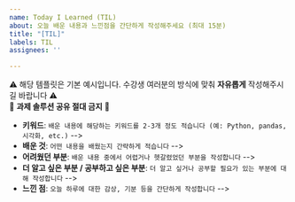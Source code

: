 ```yaml
---
name: Today I Learned (TIL)
about: 오늘 배운 내용과 느낀점을 간단하게 작성해주세요 (최대 15분)
title: "[TIL]"
labels: TIL
assignees: ''

---
```


:warning: 해당 템플릿은 기본 예시입니다. 수강생 여러분의 방식에 맞춰 **자유롭게** 작성해주시길 바랍니다 :warning:  
:no_entry_sign: **과제 솔루션 공유 절대 금지** :no_entry_sign: 
- **키워드**: `배운 내용에 해당하는 키워드를 2-3개 정도 적습니다 (예: Python, pandas, 시각화, etc.)`
--> 
- **배운 것**: `어떤 내용을 배웠는지 간략하게 적습니다` 
-->
- **어려웠던 부분**: `배운 내용 중에서 어렵거나 헷갈렸었던 부분을 작성합니다`
-->
- **더 알고 싶은 부분 / 공부하고 싶은 부분**: `더 알고 싶거나 공부할 필요가 있는 부분에 대해 작성합니다`
-->
- **느낀 점**: `오늘 하루에 대한 감상, 기분 등을 간단하게 작성합니다`
-->
